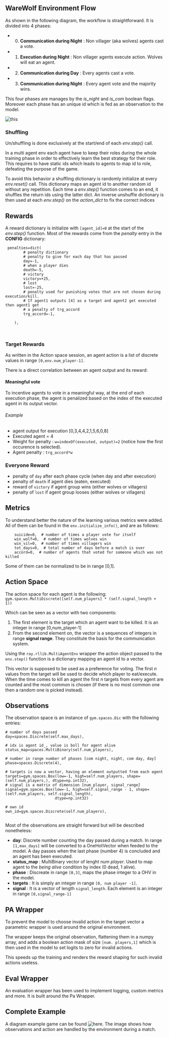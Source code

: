 ## WareWolf Environment Flow

As shown in the following diagram, the workflow is straightforward. It is divided into 4 phases:

* 0. __Communication during Night__ : Non villager (aka wolves) agents cast a vote.
* 1. __Execution during Night__ : Non villager agents execute action. Wolves will eat an agent.
* 2. __Communication during Day__ : Every agents cast a vote.
* 3. __Communication during Night__ : Every agent vote and the majority wins.

This four phases are manages by the _is_night_ and _is_com_ boolean flags. Moreover each phase has an unique id which is fed as an observation to the model.

![this](Resources/Imgs/WwFlow.svg)


### Shuffling

Un/shuffling is done exclusively at the start/end of each _env.step()_ call. 

In a multi agent env each agent have to keep their roles during the whole training phase in order to effectively learn the best strategy for their role. 
This requires to have static ids which leads to agents to map id to role, defeating the purpose of the game.

To avoid this behavior a shuffling dictionary is randomly initialize at every _env.reset()_ call. 
This dictionary maps an agent id to another random id without any repetition. 
Each time a _env.step()_ function comes to an end, it shuffles the return ids using the latter dict.
An inverse unshuffle dictionary is then used at each _env.step()_ on the _action\_dict_ to fix the correct indices

## Rewards
A reward dictionary is initialize with 
`[agent_id]=0` at the start of the _env.step()_  function. Most of the rewards come from the _penalty_ entry in the __CONFIG__ dictionary:

```
 penalties=dict(
        # penalty dictionary
        # penalty to give for each day that has passed
        day=-1,
        # when a player dies
        death=-5,
        # victory
        victory=+25,
        # lost
        lost=-25,
        # penalty used for punishing votes that are not chosen during execution/kill.
        # If agent1 outputs [4] as a target and agent2 get executed then agent1 get
        # a penalty of trg_accord
        trg_accord=-1,

    ),
    
  
```


### Target Rewards
As written in the Action space session, an agent action is a list of discrete values in range `[0,env.num_player-1]`.

There is a direct correlation between an agent output and its reward:

#### Meaningful vote
To incentive agents to vote in a meaningful way, at the end of each execution phase, the agent is penalized based on the index of the executed agent in its output vector. 

###### Example

- agent output for execution [0,3,4,4,2,1,5,6,0,8]
- Executed agent = 4
- Weight for penalty : `w=indexOf(executed, output)=2` (notice how the first occurence is selected).
- Agent penalty : `trg_accord*w`

### Everyone Reward
- penalty of `day` after each phase cycle (when day and after execution)
- penalty of `death` if agent dies (eaten, executed)
- reward of `victory` if agent group wins (either wolves or villagers)
- penalty of `lost` if agent group looses (either wolves or villagers)

## Metrics
To understand better the nature of the learning various metrics were added. All of them can be found in the `env.initialize_info()`, and are as follows:

```
    suicide=0,  # number of times a player vote for itself
    win_wolf=0,  # number of times wolves win
    win_vil=0,  # number of times villagers win
    tot_days=0,  # total number of days before a match is over
    accord=0,  # number of agents that voted for someone which was not killed
```

Some of them can be normalized to be in range [0,1].



## Action Space
The action space for each agent is the following:
 `gym.spaces.MultiDiscrete([self.num_players] * (self.signal_length + 1))`

Which can be seen as a vector with two components:
1. The first element is the target which an agent want to be killed. It is an integer in range [0,num_player-1]
2. From the second element on, the vector is a sequences of integers in range __signal range__. They constitute the basis for the communication system.

Using the `ray.rllib.MultiAgentEnv` wrapper the action object passed to the `env.step()` function is a dictionary mapping an agent id to a vector.

This vector is supposed to be used as a preference for voting. The first _n_ values from the target will be used to decide which player to eat/execute. When the time comes to kill an agent the first _n_ targets from every agent are counted and the most common is chosen (if there is no most common one then a random one is picked instead).


## Observations
The observation space is an instance of `gym.spaces.Dic` with the following entries:

```
# number of days passed
day=spaces.Discrete(self.max_days),

# idx is agent id_, value is boll for agent alive
status_map=spaces.MultiBinary(self.num_players),

# number in range number of phases [com night, night, com day, day]
phase=spaces.Discrete(4),

# targets is now a vector, having an element outputted from each agent
targets=gym.spaces.Box(low=-1, high=self.num_players, shape=(self.num_players,), dtype=np.int32),
# signal is a matrix of dimension [num_player, signal_range]
signal=gym.spaces.Box(low=-1, high=self.signal_range - 1, shape=(self.num_players, self.signal_length),
                      dtype=np.int32)

# own id
own_id=gym.spaces.Discrete(self.num_players),


```

Most of the observations are straight forward but will be described nonetheless:

- __day__: Discrete number counting the day passed during a match. In range `[1,max_days]` will be converted to a OneHotVector when feeded to the model. A day passes when the last phase (number 4) is concluded and an agent has been executed.
-  __status_map__ : MultiBinary vector of lenght _num player_. Used to map agent to the _being alive_ condition by index (0 dead, 1 alive). 
-  __phase__ : Discreate in range `[0,3]`, maps the phase integer to a OHV in the model.
- __targets__ : It is simply an integer in range `[0, num player -1]`.
- __signal__ : It is a vector of length `signal_length`. Each element is an integer in range `[0,signal_range-1]`


## PA Wrapper

To prevent the model to choose invalid action in the target vector a parametric wrapper is used around the original environment.

The wrapper keeps the original observation, flattening them in a numpy array, and adds a boolean action mask of size `[num. players,1]` which is then used in the model to set logits to zero for invalid actions. 

This speeds up the training and renders the reward shaping for such invalid actions useless. 

## Eval Wrapper
An evaluation wrapper has been used to implement logging, custom metrics and more. It is built around the Pa Wrapper.

## Complete Example
A diagram example game can be found ![here](Resources/Imgs/Example_run.svg).
The image shows how observations and action are handled by the environment during a match.